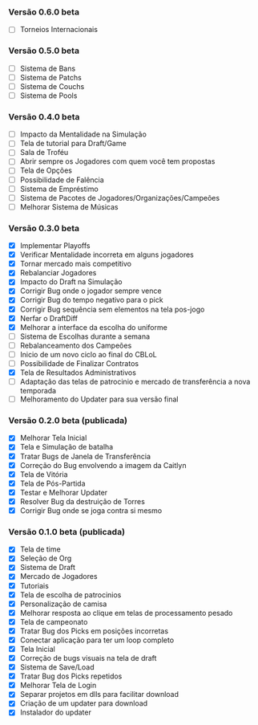 ### Versão 0.6.0 beta

- [ ] Torneios Internacionais

### Versão 0.5.0 beta

- [ ] Sistema de Bans
- [ ] Sistema de Patchs
- [ ] Sistema de Couchs
- [ ] Sistema de Pools

### Versão 0.4.0 beta

- [ ] Impacto da Mentalidade na Simulação
- [ ] Tela de tutorial para Draft/Game
- [ ] Sala de Troféu
- [ ] Abrir sempre os Jogadores com quem você tem propostas
- [ ] Tela de Opções
- [ ] Possibilidade de Falência
- [ ] Sistema de Empréstimo
- [ ] Sistema de Pacotes de Jogadores/Organizações/Campeões
- [ ] Melhorar Sistema de Músicas

### Versão 0.3.0 beta

- [x] Implementar Playoffs
- [x] Verificar Mentalidade incorreta em alguns jogadores
- [x] Tornar mercado mais competitivo
- [x] Rebalanciar Jogadores
- [x] Impacto do Draft na Simulação
- [x] Corrigir Bug onde o jogador sempre vence
- [x] Corrigir Bug do tempo negativo para o pick
- [x] Corrigir Bug sequência sem elementos na tela pos-jogo
- [x] Nerfar o DraftDiff
- [x] Melhorar a interface da escolha do uniforme
- [ ] Sistema de Escolhas durante a semana
- [ ] Rebalanceamento dos Campeões
- [ ] Inicio de um novo ciclo ao final do CBLoL
- [ ] Possibilidade de Finalizar Contratos
- [x] Tela de Resultados Administrativos
- [ ] Adaptação das telas de patrocinio e mercado de transferência a nova temporada
- [ ] Melhoramento do Updater para sua versão final

### Versão 0.2.0 beta (publicada)

- [x] Melhorar Tela Inicial
- [x] Tela e Simulação de batalha
- [x] Tratar Bugs de Janela de Transferência
- [x] Correção do Bug envolvendo a imagem da Caitlyn
- [x] Tela de Vitória
- [x] Tela de Pós-Partida
- [x] Testar e Melhorar Updater
- [x] Resolver Bug da destruição de Torres
- [x] Corrigir Bug onde se joga contra si mesmo

### Versão 0.1.0 beta (publicada)

- [x] Tela de time
- [x] Seleção de Org
- [x] Sistema de Draft
- [x] Mercado de Jogadores
- [x] Tutoriais
- [x] Tela de escolha de patrocinios
- [x] Personalização de camisa 
- [x] Melhorar resposta ao clique em telas de processamento pesado
- [x] Tela de campeonato
- [x] Tratar Bug dos Picks em posições incorretas
- [x] Conectar aplicação para ter um loop completo
- [x] Tela Inicial
- [x] Correção de bugs visuais na tela de draft
- [x] Sistema de Save/Load
- [x] Tratar Bug dos Picks repetidos
- [x] Melhorar Tela de Login
- [x] Separar projetos em dlls para facilitar download
- [x] Criação de um updater para download
- [x] Instalador do updater
